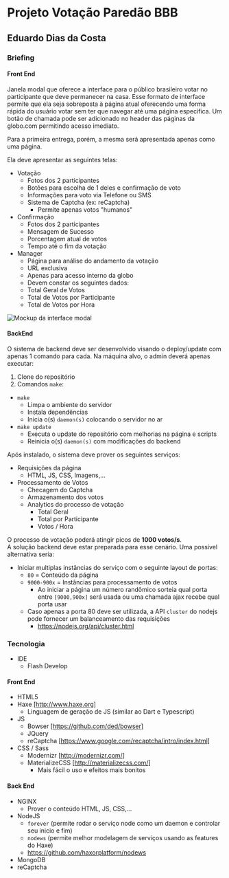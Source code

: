 # Projeto Votação Paredão BBB
## Eduardo Dias da Costa

### Briefing

#### Front End

Janela modal que oferece a interface para o público brasileiro votar no participante que deve permanecer na casa. 
Esse formato de interface permite que ela seja sobreposta à página atual oferecendo uma forma rápida do usuário votar sem ter que navegar até uma página específica. Um botão de chamada pode ser adicionado no header das páginas da globo.com permitindo acesso imediato.  

Para a primeira entrega, porém, a mesma será apresentada apenas como uma página.  

Ela deve apresentar as seguintes telas:
 - Votação
   - Fotos dos 2 participantes
   - Botões para escolha de 1 deles e confirmação de voto
   - Informações para voto via Telefone ou SMS
   - Sistema de Captcha (ex: reCaptcha)
     - Permite apenas votos "humanos"
 - Confirmação
   - Fotos dos 2 participantes
   - Mensagem de Sucesso
   - Porcentagem atual de votos
   - Tempo até o fim da votação
 - Manager
   - Página para análise do andamento da votação
    - URL exclusiva
   - Apenas para acesso interno da globo
   - Devem constar os seguintes dados:
    - Total Geral de Votos
    - Total de Votos por Participante
    - Total de Votos por Hora

![Mockup da interface modal](https://dl.dropboxusercontent.com/u/20655747/globo/briefing-projeto-paredao-00.jpg)

#### BackEnd

O sistema de backend deve ser desenvolvido visando o deploy/update com apenas 1 comando para cada. Na máquina alvo, o admin deverá apenas executar:  
1. Clone do repositório  
2. Comandos `make`:  
  - `make`
    - Limpa o ambiente do servidor
    - Instala dependências
    - Inicia o(s) `daemon(s)` colocando o servidor no ar
  - `make update`
    - Executa o update do repositório com melhorias na página e scripts
    - Reinicia o(s) `daemon(s)` com modificações do backend
      
Após instalado, o sistema deve prover os seguintes serviços:  
- Requisições da página
  - HTML, JS, CSS, Imagens,...
- Processamento de Votos
  - Checagem do Captcha
  - Armazenamento dos votos
  - Analytics do processo de votação
    - Total Geral
    - Total por Participante
    - Votos / Hora    

O processo de votação poderá atingir picos de **1000 votos/s**.  
A solução backend deve estar preparada para esse cenário. Uma possível alternativa seria:  

- Iniciar multiplas instâncias do serviço com o seguinte layout de portas:
  - `80` = Conteúdo da página
  - `9000-900x` = Instâncias para processamento de votos
    - Ao iniciar a página um número randômico sorteia qual porta entre `[9000,900x]` será usada ou uma chamada ajax recebe qual porta usar
  - Caso apenas a porta 80 deve ser utilizada, a API `cluster` do nodejs pode fornecer um balanceamento das requisições
    - https://nodejs.org/api/cluster.html

### Tecnologia

- IDE
  - Flash Develop

#### Front End
- HTML5
- Haxe [http://www.haxe.org]
  - Linguagem de geração de JS (similar ao Dart e Typescript)
- JS
  - Bowser [https://github.com/ded/bowser]
  - JQuery
  - reCaptcha [https://www.google.com/recaptcha/intro/index.html]
- CSS / Sass
  - Modernizr [http://modernizr.com/]
  - MaterializeCSS [http://materializecss.com/]
    - Mais fácil o uso e efeitos mais bonitos
  

#### Back End
- NGINX
  - Prover o conteúdo HTML, JS, CSS,...
- NodeJS
  - `forever` (permite rodar o serviço node como um daemon e controlar seu inicio e fim)
  - `nodews` (permite melhor modelagem de serviços usando as features do Haxe)
   - https://github.com/haxorplatform/nodews  
- MongoDB
- reCaptcha

